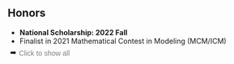 ## Honors

<ul style="margin:0 0 5px;">
  <li><autocolor><strong>National Scholarship: 2022 Fall</strong></autocolor></li> 
<!--   <li><autocolor>SJTU Excellent Undergraduate: 2023 Spring</autocolor></li> -->
<!--   <li><autocolor>Shao Ch’iu Alumni Scholarship: 2021 Fall</autocolor></li> -->
<!--   <li><autocolor>Kwang-Hua Scholarship: 2020 Fall</autocolor></li> -->
<!--   <li><autocolor>SJTU Excellence Scholarship: 2023 Fall, 2022 Fall, 2021 Fall, 2020 Fall</autocolor></li> -->
<!--   <li><autocolor>SJTU Academic Progress Scholarship: 2021 Fall</autocolor></li> -->
<!--   <li><autocolor>SJTU Merit Student: 2021 Fall</autocolor></li> -->
<!--   <li><autocolor>SJTU Excellent League Member: 2024 Spring, 2022 Spring, 2020 Spring</autocolor></li> -->
<!--   <li><autocolor>Top-5 in ICCV 2023 Workshop on Computer Vision for Automated Medical Diagnosis CXR-LT Competition</autocolor></li> -->
  <li><autocolor>Finalist in 2021 Mathematical Contest in Modeling (MCM/ICM)</autocolor></li>
<!--   <li><autocolor>Second Prize of 2020 National Undergraduate Mathematics Competition</autocolor></li> -->
</ul>

<html lang="en">
<head>
<meta charset="UTF-8">
<meta name="viewport" content="width=device-width, initial-scale=1.0">
<title>Toggle Example</title>
<style>
    .icon {
        display: inline-block;
        transition: transform 0.3s ease-in-out;
        transform: rotate(0deg); /* Initial state pointing right */
    }

    .icon.up {
        transform: rotate(90deg); /* Rotates to point down */
    }

    #honorsList {
        margin: 0 0 5px;
        display: none;
    }

    button {
        background-color: transparent;
        border: none;
        cursor: pointer;
        display: flex;
        align-items: center;
        padding: 5px;
        margin-top: -5px; /* Adjust as needed for alignment */
    }

    button:focus {
        outline: none;
    }

    .button-text {
        margin-left: 5px;
        font-size: 14px;
        color: gray;
    }
</style>
</head>
<body>

<button onclick="toggleList()">
    <span class="icon">➡️</span>
    <span class="button-text">Click to show all</span>
</button>
<ul id="honorsList">
       <li><autocolor>SJTU Excellent Undergraduate: 2023 Spring</autocolor></li>
       <li><autocolor>Shao Ch’iu Alumni Scholarship: 2021 Fall</autocolor></li>
       <li><autocolor>Kwang-Hua Scholarship: 2020 Fall</autocolor></li>
       <li><autocolor>SJTU Excellence Scholarship: 2023 Fall, 2022 Fall, 2021 Fall, 2020 Fall</autocolor></li>
       <li><autocolor>SJTU Academic Progress Scholarship: 2021 Fall</autocolor></li> 
       <li><autocolor>SJTU Merit Student: 2021 Fall</autocolor></li>
       <li><autocolor>SJTU Excellent League Member: 2024 Spring, 2022 Spring, 2020 Spring</autocolor></li> 
       <li><autocolor>Top-5 in ICCV 2023 Workshop on Computer Vision for Automated Medical Diagnosis CXR-LT Competition</autocolor></li>
       <li><autocolor>Second Prize of 2020 National Undergraduate Mathematics Competition</autocolor></li> 
</ul>

<script>
function toggleList() {
    var list = document.getElementById('honorsList');
    var icon = document.querySelector('.icon');
    if (list.style.display === 'none') {
        list.style.display = 'block';
        icon.classList.add('up');
    } else {
        list.style.display = 'none';
        icon.classList.remove('up');
    }
}
</script>

</body>
</html>
